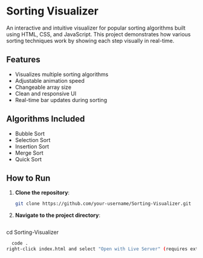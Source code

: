 # Sorting Visualizer 
An interactive and intuitive visualizer for popular sorting algorithms built using HTML, CSS, and JavaScript. This project demonstrates how various sorting techniques work by showing each step visually in real-time.

## Features
- Visualizes multiple sorting algorithms
- Adjustable animation speed
- Changeable array size
- Clean and responsive UI
- Real-time bar updates during sorting

## Algorithms Included

- Bubble Sort
- Selection Sort
- Insertion Sort
- Merge Sort
- Quick Sort

## How to Run
1. **Clone the repository**:
   ```bash
   git clone https://github.com/your-username/Sorting-Visualizer.git
   
 2.  **Navigate to the project directory**:
      ```bash
   cd Sorting-Visualizer

 ```bash
   code .
 right-click index.html and select "Open with Live Server" (requires extension)



